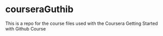 # courseraGuthib
This is a repo for the course files used with the Coursera Getting Started with Github Course
